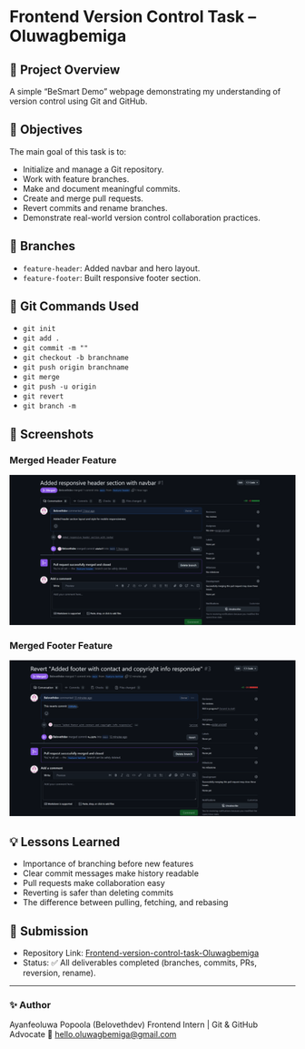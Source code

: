 # Frontend Version Control Task – Oluwagbemiga

## 🧠 Project Overview
A simple “BeSmart Demo” webpage demonstrating my understanding of version control using Git and GitHub.

## 🎯 Objectives

The main goal of this task is to:

* Initialize and manage a Git repository.
* Work with feature branches.
* Make and document meaningful commits.
* Create and merge pull requests.
* Revert commits and rename branches.
* Demonstrate real-world version control collaboration practices.

## 🔧 Branches
- `feature-header`: Added navbar and hero layout.
- `feature-footer`: Built responsive footer section.

## 🔁 Git Commands Used
- `git init`
- `git add .`
- `git commit -m ""`
- `git checkout -b branchname`
- `git push origin branchname`
- `git merge`
- `git push -u origin`
- `git revert`
- `git branch -m`

## 📸 Screenshots

### Merged Header Feature
![Header Feature](images/header-merge.png)

### Merged Footer Feature
![Footer Feature](images/footer-merge.png)


## 💡 Lessons Learned
- Importance of branching before new features  
- Clear commit messages make history readable  
- Pull requests make collaboration easy  
- Reverting is safer than deleting commits
- The difference between pulling, fetching, and rebasing


## 🧾 Submission

* Repository Link: [Frontend-version-control-task-Oluwagbemiga](https://github.com/Belovethdev/Frontend-version-control-task-Oluwagbemiga)
* Status: ✅ All deliverables completed (branches, commits, PRs, reversion, rename).

---



### ✨ Author

Ayanfeoluwa Popoola (Belovethdev)
Frontend Intern | Git & GitHub Advocate
📧 [hello.oluwagbemiga@gmail.com](mailto:hello.oluwagbemiga@gmail.com)
